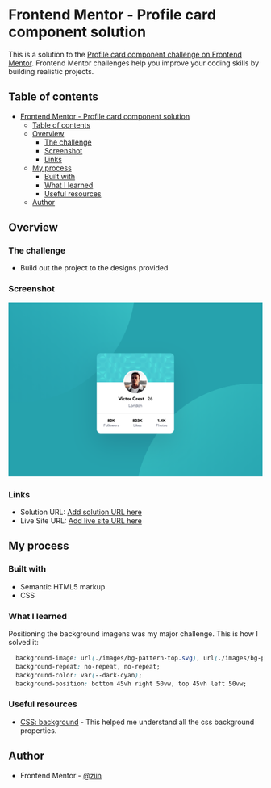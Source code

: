 # Frontend Mentor - Profile card component solution

This is a solution to the [Profile card component challenge on Frontend Mentor](https://www.frontendmentor.io/challenges/profile-card-component-cfArpWshJ). Frontend Mentor challenges help you improve your coding skills by building realistic projects. 

## Table of contents

- [Frontend Mentor - Profile card component solution](#frontend-mentor---profile-card-component-solution)
  - [Table of contents](#table-of-contents)
  - [Overview](#overview)
    - [The challenge](#the-challenge)
    - [Screenshot](#screenshot)
    - [Links](#links)
  - [My process](#my-process)
    - [Built with](#built-with)
    - [What I learned](#what-i-learned)
    - [Useful resources](#useful-resources)
  - [Author](#author)

## Overview

### The challenge

- Build out the project to the designs provided

### Screenshot

![](./screenshot.jpg)

### Links

- Solution URL: [Add solution URL here](https://your-solution-url.com)
- Live Site URL: [Add live site URL here](https://your-live-site-url.com)

## My process

### Built with

- Semantic HTML5 markup
- CSS

### What I learned

Positioning the background imagens was my major challenge. This is how I solved it:

```css
  background-image: url(./images/bg-pattern-top.svg), url(./images/bg-pattern-bottom.svg);
  background-repeat: no-repeat, no-repeat;
  background-color: var(--dark-cyan);
  background-position: bottom 45vh right 50vw, top 45vh left 50vw;
```

### Useful resources

- [CSS: background](https://developer.mozilla.org/en-US/docs/Web/CSS/background) - This helped me understand all the css background properties.

## Author

- Frontend Mentor - [@ziin](https://www.frontendmentor.io/profile/ziin)
